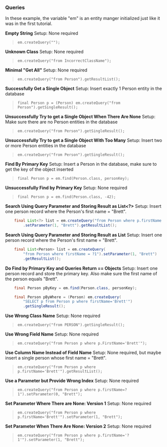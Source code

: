 ### Queries
In these example, the variable "em" is an entity manger initialized just like it was in the first tutorial.

**Empty String**
Setup: None required
> ```em.createQuery(""); ```

**Unknown Class**
Setup: None required
> ```em.createQuery("from IncorrectClassName"); ```

**Minimal "Get All"**
Setup: None required
> ```em.createQuery("from Person").getResultList(); ```

**Successfully Get a Single Object**
Setup: Insert exactly 1 Person entity in the database
> ```final Person p = (Person) em.createQuery("from Person").getSingleResult(); ```

**Unsuccessfully Try to get a Single Object When There Are None**
Setup: Make sure there are no Person entities in the database
> ``` em.createQuery("from Person").getSingleResult(); ```

**Unsuccessfully Try to get a Single Object With Too Many**
Setup: Insert two or more Person entities in the database
> ```em.createQuery("from Person").getSingleResult(); ```

**Find By Primary Key**
Setup: Insert a Person in the database, make sure to get the key of the object inserted
> ```final Person p = em.find(Person.class, personKey);```

**Unsuccessfully Find by Primary Key**
Setup: None required
> ```final Person p = em.find(Person.class, -42);```

**Search Using Query Parameter and Storing Result as List<?>**
Setup: Insert one person record where the Person's first name = "Brett".
```java
    final List<?> list = em.createQuery("from Person where p.firstName = ?1")
        .setParameter(1, "Brett").getResultList();
```

**Search Using Query Parameter and Storing Result as List<Person>**
Setup: Insert one person record where the Person's first name = "Brett".
```java
    final List<Person> list = em.createQuery(
        "from Person where firstName = ?1").setParameter(1, "Brett")
        .getResultList();
```

**Do Find by Primary Key and Queries Return == Objects**
Setup: Insert one person record and store the primary key. Also make sure the first name of the person equals "Brett".
```java
    final Person pByKey = em.find(Person.class, personKey);

    final Person pByWhere = (Person) em.createQuery(
        "SELECT p from Person p where firstName='Brett'")
        .getSingleResult();
```

**Use Wrong Class Name**
Setup: None required
> ```em.createQuery("from PERSON").getSingleResult(); ```

**Use Wrong Field Name**
Setup: None required
> ```em.createQuery("from Person p where p.FirstName='Brett'"); ```

**Use Column Name Instead of Field Name**
Setup: None required, but maybe insert a single person whose first name = "Brett".
> ``` em.createQuery("from Person p where p.firstName='Brett'").getResultList(); ```

**Use a Parameter but Provide Wrong Index**
Setup: None required
> ``` em.createQuery("from Person p where p.firstName=?1").setParameter(0, "Brett"); ```

**Set Parameter Where There are None: Version 1**
Setup: None required
> ``` em.createQuery("from Person p where p.firstName='Brett'").setParameter(1, "Brett"); ```

**Set Parameter When There Are None: Version 2**
Setup: None required
> ``` em.createQuery("from Person p where p.firstName='?1'").setParameter(1, "Brett"); ```
